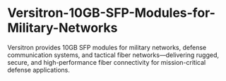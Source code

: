 # Versitron-10GB-SFP-Modules-for-Military-Networks
Versitron provides 10GB SFP modules for military networks, defense communication systems, and tactical fiber networks—delivering rugged, secure, and high-performance fiber connectivity for mission-critical defense applications.
